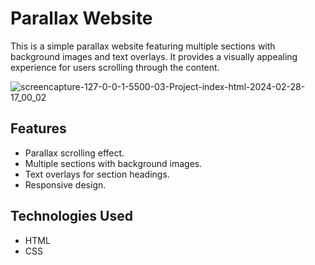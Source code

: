 # Parallax Website

This is a simple parallax website featuring multiple sections with background images and text overlays. It provides a visually appealing experience for users scrolling through the content.

![screencapture-127-0-0-1-5500-03-Project-index-html-2024-02-28-17_00_02](https://github.com/rohitvinodyadav9/HTML-CSS/assets/149653208/18a7ba19-dca1-4198-b816-1f57143192c6)


## Features

- Parallax scrolling effect.
- Multiple sections with background images.
- Text overlays for section headings.
- Responsive design.

## Technologies Used

- HTML
- CSS
